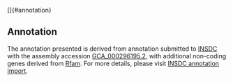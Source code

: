 []{#annotation}

Annotation
----------

The annotation presented is derived from annotation submitted to
[INSDC](http://www.insdc.org) with the assembly accession
[GCA\_000296195.2](http://www.ebi.ac.uk/ena/data/view/GCA_000296195.2),
with additional non-coding genes derived from
[Rfam](http://rfam.xfam.org/). For more details, please visit [INSDC
annotation
import](http://ensemblgenomes.org/info/data/insdc_annotation).
